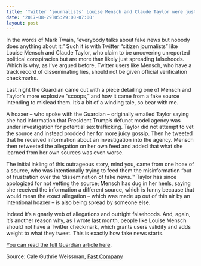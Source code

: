 ```yaml
---
title: 'Twitter ‘journalists’ Louise Mensch and Claude Taylor were just caught spreading fake news'
date: '2017-08-29T05:29:00-07:00'
layout: post
---
```


In the words of Mark Twain, “everybody talks about fake news but nobody does anything about it.” Such it is with Twitter “citizen journalists” like Louise Mensch and Claude Taylor, who claim to be uncovering unreported political conspiracies but are more than likely just spreading falsehoods. Which is why, as I’ve argued before, Twitter users like Mensch, who have a track record of disseminating lies, should not be given official verification checkmarks.

Last night the Guardian came out with a piece detailing one of Mensch and Taylor’s more explosive “scoops,” and how it came from a fake source intending to mislead them. It’s a bit of a winding tale, so bear with me.

A hoaxer – who spoke with the Guardian – originally emailed Taylor saying she had information that President Trump’s defunct model agency was under investigation for potential sex trafficking. Taylor did not attempt to vet the source and instead prodded her for more juicy gossip. Then he tweeted that he received information about an investigation into the agency. Mensch then retweeted the allegation on her own feed and added that what she learned from her own sources was even worse.

The initial inkling of this outrageous story, mind you, came from one hoax of a source, who was intentionally trying to feed them the misinformation “out of frustration over the ‘dissemination of fake news.’” Taylor has since apologized for not vetting the source; Mensch has dug in her heels, saying she received the information a different source, which is funny because that would mean the exact allegation – which was made up out of thin air by an intentional hoaxer – is also being spread by someone else.

Indeed it’s a gnarly web of allegations and outright falsehoods. And, again, it’s another reason why, as I wrote last month, people like Louise Mensch should not have a Twitter checkmark, which grants users validity and adds weight to what they tweet. This is exactly how fake news starts.

[You can read the full Guardian article here](/2017/08/28/lurid-trump-allegations-made-by-louise-mensch-and-co-writer-came-from-hoaxer.html).

Source: Cale Guthrie Weissman, [Fast Company](https://www.fastcompany.com/40460131/twitter-journalists-louise-mensch-and-claude-taylor-were-just-caught-spreading-fake-news)